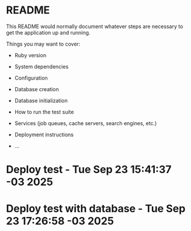 # README

This README would normally document whatever steps are necessary to get the
application up and running.

Things you may want to cover:

* Ruby version

* System dependencies

* Configuration

* Database creation

* Database initialization

* How to run the test suite

* Services (job queues, cache servers, search engines, etc.)

* Deployment instructions

* ...
# Deploy test - Tue Sep 23 15:41:37 -03 2025
# Deploy test with database - Tue Sep 23 17:26:58 -03 2025
